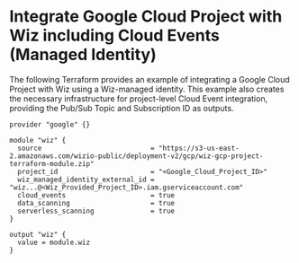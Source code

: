 # Integrate Google Cloud Project with Wiz including Cloud Events (Managed Identity)

The following Terraform provides an example of integrating a Google Cloud Project with Wiz using a Wiz-managed identity.  This example also creates the necessary infrastructure for project-level Cloud Event integration, providing the Pub/Sub Topic and Subscription ID as outputs.

```hcl
provider "google" {}

module "wiz" {
  source                           = "https://s3-us-east-2.amazonaws.com/wizio-public/deployment-v2/gcp/wiz-gcp-project-terraform-module.zip"
  project_id                       = "<Google_Cloud_Project_ID>"
  wiz_managed_identity_external_id = "wiz...@<Wiz_Provided_Project_ID>.iam.gserviceaccount.com"
  cloud_events                     = true
  data_scanning                    = true
  serverless_scanning              = true
}

output "wiz" {
  value = module.wiz
}
```
